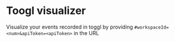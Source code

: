# Toogl visualizer
Visualize your events recorded in toggl by providing `#workspaceId=<num>&apiToken=<apiToken>` in the URL
